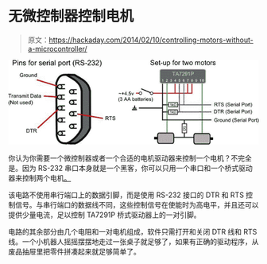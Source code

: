 # 无微控制器控制电机

> 原文：<https://hackaday.com/2014/02/10/controlling-motors-without-a-microcontroller/>

![serial](img/15691567e3ed362f8f04772a3aa32dbc.png)

你认为你需要一个微控制器或者一个合适的电机驱动器来控制一个电机？不完全是。因为 RS-232 串口本身就是一个黑客，你可以只用一个串口和一个桥式驱动器来控制两个电机[。](http://www.instructables.com/id/How-to-Control-a-Motor-Through-a-Serial-Port-Witho/?ALLSTEPS)

该电路不使用串行端口上的数据引脚，而是使用 RS-232 接口的 DTR 和 RTS 控制信号。与串行端口的数据线不同，这些控制信号在使能时为高电平，并且还可以提供少量电流，足以控制 TA7291P 桥式驱动器上的一对引脚。

电路的其余部分由几个电阻和一对电机组成，软件只需打开和关闭 DTR 线和 RTS 线。一个小机器人摇摇摆摆地走过一张桌子就足够了，如果有正确的驱动程序，从废品抽屉里把零件拼凑起来就足够简单了。